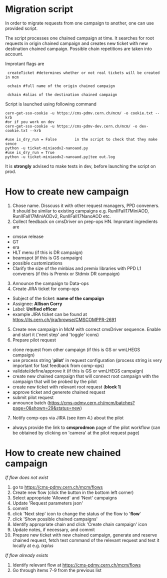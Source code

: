 # Migration script

In order to migrate requests from one campaign to another, one can use provided script.

The script processes one chained campaign at time. It searches for root requests in origin chained campaign and creates new ticket with new destination chained campaign. Possible chain repetitions are taken into account.

Improtant flags are 

``` createTicket #determines whether or not real tickets will be created in mcm```

``` ochain #full name of the origin chained campaign```

``` dchain #alias of the destination chained campaign```

Script is launched using following command
``` 
cern-get-sso-cookie -u https://cms-pdmv.cern.ch/mcm/ -o cookie.txt --krb
#or if you work on dev
cern-get-sso-cookie -u https://cms-pdmv-dev.cern.ch/mcm/ -o dev-cookie.txt --krb

#use is_dry_run = False        in the script to check that they make sence
python -u ticket-miniaodv2-nanoaod.py
#use is_dry_run = True
python -u ticket-miniaodv2-nanoaod.py|tee out.log 
```

It is **strongly** advised to make tests in dev, before launching the script on prod.


# How to create new campaign
1. Chose name. Disscuss it with other request managers, PPD conveners. It should be similar to existing campaigns 
e.g. RunIIFall17MiniAOD, RunIIFall17MiniAODv2, RunIIFall17NanoAOD etc.
2. Collect feedback on cmsDriver on prep-ops HN. Improtant ingredients are
 - cmssw release
 - GT
 - era
 - HLT menu (if this is DR campaign)
 - beamspot (if this is GS campaign)
 - possible customizations
 - Clarify the size of the minbias and premix libraries with PPD L1 conveners (if this is Premix or Stdmix DR campaign)
3. Announce the campaign to Data-ops
4. Create JIRA ticket for comp-ops
  - Subject of the ticket: **name of the campaign**
  - Assignee: **Allison Corry**
  - Label: **Unified officer**
  - example JIRA ticket can be found at https://its.cern.ch/jira/browse/CMSCOMPPR-2691
5. Create new campaign in McM with correct cmsDriver sequence. Enable and start it ('next step' and 'toggle' icons)
6. Prepare pilot request
 - clone request from other campaign (if this is GS or wmLHEGS campaign)
 - use process string '**pilot**' in request configuration (process string is very important for fast feedback from comp-ops)
 - validate/define/approve it (if this is GS or wmLHEGS campaign)
 - create new chained campaign that will connect root campaign with the campaign that will be probed by the pilot
 - create new ticket with relevant root request (**block 1**)
 - approve ticket and generete chained request
 - submit pilot request
 - announce batch (https://cms-pdmv.cern.ch/mcm/batches?page=0&shown=29&status=new)
7. Notify comp-ops via JIRA (see item 4.) about the pilot
 - always provide the link to **cmsprodmon** page of the pilot workflow (can be obtained by clicking on 'camera' at the pilot request page)


# How to create new chained campaign
*If flow does not exist*
1. go to https://cms-pdmv.cern.ch/mcm/flows
2. Create new flow (click the button in the bottom left corner)
3. Select appropriate 'Allowed' and 'Next' campaigns
4. Update 'Request parameters json'
5. commit
6. click 'Next step' icon to change the status of the flow to '**flow**'
7. click 'Show possible chained campaigns'
8. Identify appropriate chain and click 'Create chain campaign' icon
9. Update notes, if necessary, and commit
10. Prepare new ticket with new chained campaign, generate and reserve chained request, fetch test command of the relevant request and test it locally at e.g. *lxplus*

*If flow already exists*

1. Identify relevant flow at https://cms-pdmv.cern.ch/mcm/flows
2. Go through items 7-9 from the previous list

